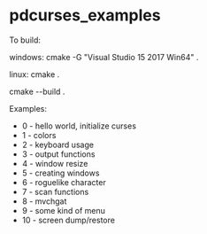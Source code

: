 # pdcurses_examples

To build:

windows: cmake -G "Visual Studio 15 2017 Win64" .

linux: cmake .

cmake --build .

Examples:

 - 0 - hello world, initialize curses
 - 1 - colors
 - 2 - keyboard usage
 - 3 - output functions
 - 4 - window resize
 - 5 - creating windows 
 - 6 - roguelike character
 - 7 - scan functions
 - 8 - mvchgat
 - 9 - some kind of menu
 - 10 - screen dump/restore
